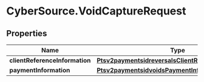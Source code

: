 # CyberSource.VoidCaptureRequest

## Properties
Name | Type | Description | Notes
------------ | ------------- | ------------- | -------------
**clientReferenceInformation** | [**Ptsv2paymentsidreversalsClientReferenceInformation**](Ptsv2paymentsidreversalsClientReferenceInformation.md) |  | [optional] 
**paymentInformation** | [**Ptsv2paymentsidvoidsPaymentInformation**](Ptsv2paymentsidvoidsPaymentInformation.md) |  | [optional] 


